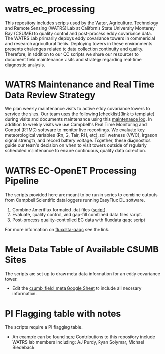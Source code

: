 # watrs_ec_processing
This repository includes scripts used by the Water, Agriculture, Technology and Remote Sensing (WATRS) Lab at California State University Monterey Bay (CSUMB) to quality control and post-process eddy covariance data. The WATRS Lab primarily deploys eddy covariance towers in commericial and research agricultural fields. Deploying towers in these environments presents challenges related to data collection continuity and quality. Therefore, in addition to our QC scripts we share our resources to document field maintenance visits and strategy regarding real-time diagnostic analysis. 

# WATRS Maintenance and Real Time Data Review Strategy
We plan weekly maintenance visits to active eddy covariance towers to service the sites. Our team uses the following [checklist](link to template) during visits and documents maintenance using this [maintenance log](). In addition to weekly visits we use Campbell's Real Time Monitoring and Control (RTMC) software to monitor live recordings. We evaluate key meteorological variables (Rn, G, Tair, RH, etc), soil wetness (VWC), irgason signal strength, and record battery voltage. Together, these diagnostics guide our team's decision on when to visit towers outside of regularly scheduled maintenance to ensure continuous, quality data collection. 

# WATRS EC-OpenET Processing Pipeline
The scripts provided here are meant to be run in series to combine outputs from Campbell Scientific data loggers running EasyFlux DL software.
1.   Combine Ameriflux formated .dat files ([script](https://github.com/sciencebyAJ/watrs_ec_processing/blob/main/WATRS_COMBINE_EC_DATA.ipynb)).
2.   Evaluate, quality control, and gap-fill combined data files script.
3.   Post-process quality-controlled EC data with fluxdata qaqc script

For more information on [fluxdata-qaqc](https://flux-data-qaqc.readthedocs.io/en/latest/install.html) see the link.

# Meta Data Table of Available CSUMB Sites
The scripts are set up to draw meta data information for an eddy covariance tower.
* Edit the [csumb_field_meta Google Sheet](https://docs.google.com/spreadsheets/d/1fmik1-lOcGyLyLe6RmBseVzpIddQEU-9-KNh1p_4lpU/edit?usp=sharing) to include all necesary information.

# PI Flagging table with notes
The scripts require a PI flagging table.
* An example can be found [here](https://docs.google.com/spreadsheets/d/18cgmlfcnE9vQzkihyo3zWgqpbzG-EEce7tROzAs_OkI/edit?usp=sharing)
Contributions to this repository include WATRS lab members including: AJ Purdy, Ryan Solymar, Michael Biedebach
